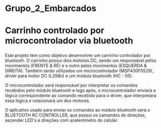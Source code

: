 # Grupo_2_Embarcados
# **Carrinho controlado por microcontrolador via bluetooth**

### 
Este projeto tem como objetivo desenvolver um carrinho controlador por bluetooth. O carrinho possui dois motores DC, sendo um responsável
pelos movimentos (FRENTE & RÉ) e o outro pelos movimentos (ESQUERDA & DIREITA). Também serão utilizados um microcontrolador (MSP430F5529),
driver para motor DC (L298n) e um módulo bluetooth (HC - 05). 

O microcontrolador será responsável por interpretar os comandos recebidos pelo módulo bluetooth e logo após, o microcontrolador enviará a
lógica correspondente ao comando recebido para o driver, que interpretará essa lógica e rotacionará um dos motores.

O aplicativo usado para enviar os comandos ao módulo bluetooth será o BLUETOOTH RC CONTROLLER, que possui os camandos de direções, ascender
LED's e direções com acelerômetro do celular.

